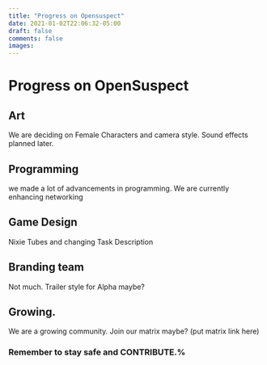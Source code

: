 ```yaml
---
title: "Progress on Opensuspect"
date: 2021-01-02T22:06:32-05:00
draft: false
comments: false
images:
---
```


# Progress on OpenSuspect
## Art
We are deciding on Female Characters and camera style. Sound effects planned later.
## Programming
we made a lot of advancements in programming. We are currently enhancing networking
## Game Design
Nixie Tubes and changing Task Description
## Branding team
Not much. Trailer style for Alpha maybe?
## Growing.
We are a growing community. Join our matrix maybe? (put matrix link here)
### Remember to stay safe and CONTRIBUTE.%

